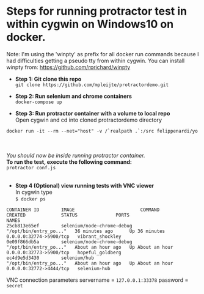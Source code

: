 # Steps for running protractor test in within cygwin on Windows10 on docker. 

Note: I'm using the 'winpty' as prefix for all docker run commands because I had difficulties getting a pseudo tty from within cygwin. 
You can install winpty from: https://github.com/rprichard/winpty



* **Step 1: Git clone this repo**<br />
```git clone https://github.com/mpleijte/protractordemo.git```

* **Step 2: Run selenium and chrome containers**<br />
```docker-compose up```

* **Step 3: Run protractor container with a volume to local repo**<br />
Open cygwin and cd into cloned protractordemo directory<br />
```
docker run -it --rm --net="host" -v /`realpath .`:/src felippenardi/yo
```
<br /><br />
_You should now be inside running protractor container._ 
<br />**To run the test, execute the following command:** <br />
```protractor conf.js```
<br />
<br />
* **Step 4 (Optional) view running tests with VNC viewer**
<br /> In cygwin type<br />
```$ docker ps```
````
CONTAINER ID        IMAGE                        COMMAND                  CREATED             STATUS              PORTS                     NAMES
25cb813e65ef        selenium/node-chrome-debug   "/opt/bin/entry_po..."   36 minutes ago      Up 36 minutes       0.0.0.0:32774->5900/tcp   vibrant_shockley
0e09f866db5a        selenium/node-chrome-debug   "/opt/bin/entry_po..."   About an hour ago   Up About an hour    0.0.0.0:32773->5900/tcp   hopeful_goldberg
ec4d9e5d3430        selenium/hub                 "/opt/bin/entry_po..."   About an hour ago   Up About an hour    0.0.0.0:32772->4444/tcp   selenium-hub
````
VNC connection parameters
servername = ```127.0.0.1:33378```
password = ```secret```


